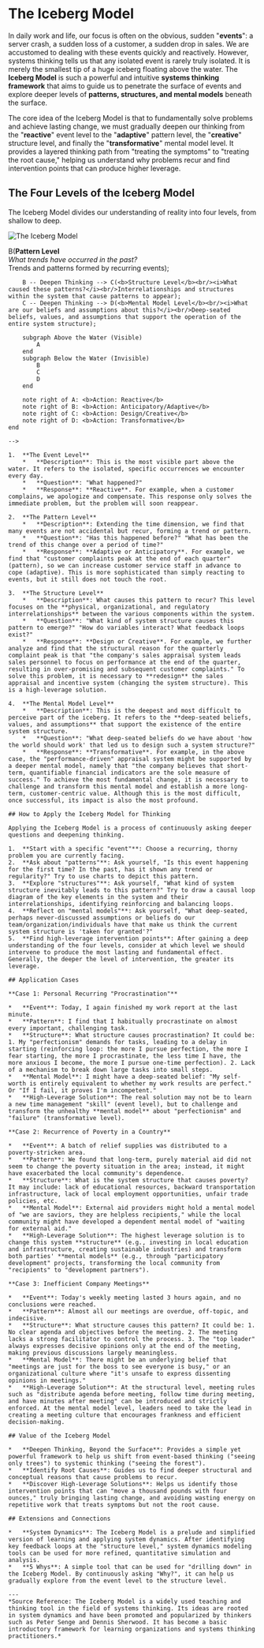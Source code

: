 # The Iceberg Model

In daily work and life, our focus is often on the obvious, sudden "**events**": a server crash, a sudden loss of a customer, a sudden drop in sales. We are accustomed to dealing with these events quickly and reactively. However, systems thinking tells us that any isolated event is rarely truly isolated. It is merely the smallest tip of a huge iceberg floating above the water. The **Iceberg Model** is such a powerful and intuitive **systems thinking framework** that aims to guide us to penetrate the surface of events and explore deeper levels of **patterns, structures, and mental models** beneath the surface.

The core idea of the Iceberg Model is that to fundamentally solve problems and achieve lasting change, we must gradually deepen our thinking from the "**reactive**" event level to the "**adaptive**" pattern level, the "**creative**" structure level, and finally the "**transformative**" mental model level. It provides a layered thinking path from "treating the symptoms" to "treating the root cause," helping us understand why problems recur and find intervention points that can produce higher leverage.

## The Four Levels of the Iceberg Model

The Iceberg Model divides our understanding of reality into four levels, from shallow to deep.

![The Iceberg Model](./Iceberg-Model-Tutorial-en-mermaid.png)

<!--
```mermaid
graph TD
    subgraph The Iceberg Model
        direction TB
        A(<b>Event Level</b><br/><i>What happened?</i><br/>Isolated phenomena we observe) -- Deepen Thinking --> B(<b>Pattern Level</b><br/><i>What trends have occurred in the past?</i><br/>Trends and patterns formed by recurring events);
        B -- Deepen Thinking --> C(<b>Structure Level</b><br/><i>What caused these patterns?</i><br/>Interrelationships and structures within the system that cause patterns to appear);
        C -- Deepen Thinking --> D(<b>Mental Model Level</b><br/><i>What are our beliefs and assumptions about this?</i><br/>Deep-seated beliefs, values, and assumptions that support the operation of the entire system structure);

        subgraph Above the Water (Visible)
            A
        end
        subgraph Below the Water (Invisible)
            B
            C
            D
        end

        note right of A: <b>Action: Reactive</b>
        note right of B: <b>Action: Anticipatory/Adaptive</b>
        note right of C: <b>Action: Design/Creative</b>
        note right of D: <b>Action: Transformative</b>
    end
```
-->

1.  **The Event Level**
    *   **Description**: This is the most visible part above the water. It refers to the isolated, specific occurrences we encounter every day.
    *   **Question**: "What happened?"
    *   **Response**: **Reactive**. For example, when a customer complains, we apologize and compensate. This response only solves the immediate problem, but the problem will soon reappear.

2.  **The Pattern Level**
    *   **Description**: Extending the time dimension, we find that many events are not accidental but recur, forming a trend or pattern.
    *   **Question**: "Has this happened before?" "What has been the trend of this change over a period of time?"
    *   **Response**: **Adaptive or Anticipatory**. For example, we find that "customer complaints peak at the end of each quarter" (pattern), so we can increase customer service staff in advance to cope (adaptive). This is more sophisticated than simply reacting to events, but it still does not touch the root.

3.  **The Structure Level**
    *   **Description**: What causes this pattern to recur? This level focuses on the **physical, organizational, and regulatory interrelationships** between the various components within the system.
    *   **Question**: "What kind of system structure causes this pattern to emerge?" "How do variables interact? What feedback loops exist?"
    *   **Response**: **Design or Creative**. For example, we further analyze and find that the structural reason for the quarterly complaint peak is that "the company's sales appraisal system leads sales personnel to focus on performance at the end of the quarter, resulting in over-promising and subsequent customer complaints." To solve this problem, it is necessary to **redesign** the sales appraisal and incentive system (changing the system structure). This is a high-leverage solution.

4.  **The Mental Model Level**
    *   **Description**: This is the deepest and most difficult to perceive part of the iceberg. It refers to the **deep-seated beliefs, values, and assumptions** that support the existence of the entire system structure.
    *   **Question**: "What deep-seated beliefs do we have about 'how the world should work' that led us to design such a system structure?"
    *   **Response**: **Transformative**. For example, in the above case, the "performance-driven" appraisal system might be supported by a deeper mental model, namely that "the company believes that short-term, quantifiable financial indicators are the sole measure of success." To achieve the most fundamental change, it is necessary to challenge and transform this mental model and establish a more long-term, customer-centric value. Although this is the most difficult, once successful, its impact is also the most profound.

## How to Apply the Iceberg Model for Thinking

Applying the Iceberg Model is a process of continuously asking deeper questions and deepening thinking.

1.  **Start with a specific "event"**: Choose a recurring, thorny problem you are currently facing.
2.  **Ask about "patterns"**: Ask yourself, "Is this event happening for the first time? In the past, has it shown any trend or regularity?" Try to use charts to depict this pattern.
3.  **Explore "structures"**: Ask yourself, "What kind of system structure inevitably leads to this pattern?" Try to draw a causal loop diagram of the key elements in the system and their interrelationships, identifying reinforcing and balancing loops.
4.  **Reflect on "mental models"**: Ask yourself, "What deep-seated, perhaps never-discussed assumptions or beliefs do our team/organization/individuals have that make us think the current system structure is 'taken for granted'?"
5.  **Find high-leverage intervention points**: After gaining a deep understanding of the four levels, consider at which level we should intervene to produce the most lasting and fundamental effect. Generally, the deeper the level of intervention, the greater its leverage.

## Application Cases

**Case 1: Personal Recurring "Procrastination"**

*   **Event**: Today, I again finished my work report at the last minute.
*   **Pattern**: I find that I habitually procrastinate on almost every important, challenging task.
*   **Structure**: What structure causes procrastination? It could be: 1. My "perfectionism" demands for tasks, leading to a delay in starting (reinforcing loop: the more I pursue perfection, the more I fear starting, the more I procrastinate, the less time I have, the more anxious I become, the more I pursue one-time perfection). 2. Lack of a mechanism to break down large tasks into small steps.
*   **Mental Model**: I might have a deep-seated belief: "My self-worth is entirely equivalent to whether my work results are perfect." Or "If I fail, it proves I'm incompetent."
*   **High-Leverage Solution**: The real solution may not be to learn a new time management "skill" (event level), but to challenge and transform the unhealthy **mental model** about "perfectionism" and "failure" (transformative level).

**Case 2: Recurrence of Poverty in a Country**

*   **Event**: A batch of relief supplies was distributed to a poverty-stricken area.
*   **Pattern**: We found that long-term, purely material aid did not seem to change the poverty situation in the area; instead, it might have exacerbated the local community's dependence.
*   **Structure**: What is the system structure that causes poverty? It may include: lack of educational resources, backward transportation infrastructure, lack of local employment opportunities, unfair trade policies, etc.
*   **Mental Model**: External aid providers might hold a mental model of "we are saviors, they are helpless recipients," while the local community might have developed a dependent mental model of "waiting for external aid."
*   **High-Leverage Solution**: The highest leverage solution is to change this system **structure** (e.g., investing in local education and infrastructure, creating sustainable industries) and transform both parties' **mental models** (e.g., through "participatory development" projects, transforming the local community from "recipients" to "development partners").

**Case 3: Inefficient Company Meetings**

*   **Event**: Today's weekly meeting lasted 3 hours again, and no conclusions were reached.
*   **Pattern**: Almost all our meetings are overdue, off-topic, and indecisive.
*   **Structure**: What structure causes this pattern? It could be: 1. No clear agenda and objectives before the meeting. 2. The meeting lacks a strong facilitator to control the process. 3. The "top leader" always expresses decisive opinions only at the end of the meeting, making previous discussions largely meaningless.
*   **Mental Model**: There might be an underlying belief that "meetings are just for the boss to see everyone is busy," or an organizational culture where "it's unsafe to express dissenting opinions in meetings."
*   **High-Leverage Solution**: At the structural level, meeting rules such as "distribute agenda before meeting, follow time during meeting, and have minutes after meeting" can be introduced and strictly enforced. At the mental model level, leaders need to take the lead in creating a meeting culture that encourages frankness and efficient decision-making.

## Value of the Iceberg Model

*   **Deepen Thinking, Beyond the Surface**: Provides a simple yet powerful framework to help us shift from event-based thinking ("seeing only trees") to systemic thinking ("seeing the forest").
*   **Identify Root Causes**: Guides us to find deeper structural and conceptual reasons that cause problems to recur.
*   **Discover High-Leverage Solutions**: Helps us identify those intervention points that can "move a thousand pounds with four ounces," truly bringing lasting change, and avoiding wasting energy on repetitive work that treats symptoms but not the root cause.

## Extensions and Connections

*   **System Dynamics**: The Iceberg Model is a prelude and simplified version of learning and applying system dynamics. After identifying key feedback loops at the "structure level," system dynamics modeling tools can be used for more refined, quantitative simulation and analysis.
*   **5 Whys**: A simple tool that can be used for "drilling down" in the Iceberg Model. By continuously asking "Why?", it can help us gradually explore from the event level to the structure level.

---
*Source Reference: The Iceberg Model is a widely used teaching and thinking tool in the field of systems thinking. Its ideas are rooted in system dynamics and have been promoted and popularized by thinkers such as Peter Senge and Dennis Sherwood. It has become a basic introductory framework for learning organizations and systems thinking practitioners.*
